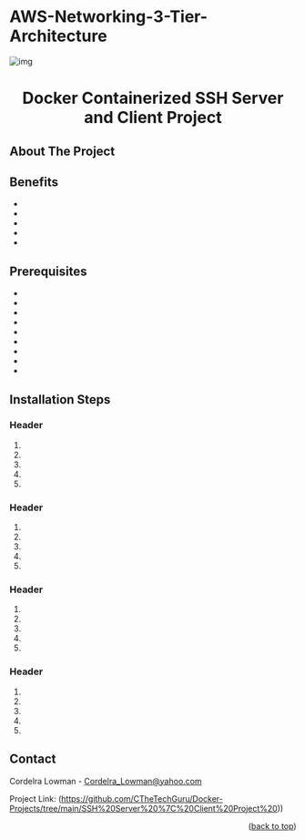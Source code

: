 # AWS-Networking-3-Tier-Architecture

![img]()
<h1 align="center">Docker Containerized SSH Server and Client Project</h3>




<!-- PROJECT Details-->
## About The Project






<!-- Benefits -->


## Benefits
* 
* 

*
* 

* 


## Prerequisites

*
*
*
*
*
*
*
*
*





## Installation Steps


### Header

1. 
    
2. 

3.

4.

5.

### Header

1. 
    
2. 

3.

4.

5.

### Header

1. 
    
2. 

3.

4.

5.

### Header

1. 
    
2. 

3.

4.

5.

<!-- CONTACT -->
## Contact

Cordelra Lowman - Cordelra_Lowman@yahoo.com

Project Link: (https://github.com/CTheTechGuru/Docker-Projects/tree/main/SSH%20Server%20%7C%20Client%20Project%20))

<p align="right">(<a href="#readme-top">back to top</a>)</p>






